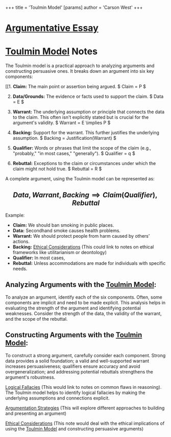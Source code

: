 +++
 title = 'Toulmin Model'
[params]
	author = 'Carson West'
+++
# [Argumentative Essay](./../argumentative-essay/)
# [Toulmin Model](./../toulmin-model/) Notes

The Toulmin model is a practical approach to analyzing arguments and constructing persuasive ones. It breaks down an argument into six key components:

[[1. **Claim:** The main point or assertion being argued.   $ Claim = P $ 

2. **Data/Grounds:** The evidence or facts used to support the claim.  $ Data = E $ 

3. **Warrant:** The underlying assumption or principle that connects the data to the claim. This often isn't explicitly stated but is crucial for the argument's validity.   $ Warrant =  E \implies P $ 

4. **Backing:**  Support for the warrant.  This further justifies the underlying assumption.  $ Backing = Justification(Warrant) $ 

5. **Qualifier:** Words or phrases that limit the scope of the claim (e.g., "probably," "in most cases," "generally").  $ Qualifier = q $ 

6. **Rebuttal:**  Exceptions to the claim or circumstances under which the claim might not hold true.  $ Rebuttal = R $ 


A complete argument, using the Toulmin model can be represented as:

##  $$  Data, Warrant, Backing \implies Claim (Qualifier), Rebuttal  $$  
Example:

* **Claim:**  We should ban smoking in public places.
* **Data:**  Secondhand smoke causes health problems.
* **Warrant:**  We should protect people from harm caused by others’ actions.
* **Backing:** [Ethical Considerations](./../ethical-considerations/) (This could link to notes on ethical frameworks like utilitarianism or deontology)
* **Qualifier:**  In most cases, 
* **Rebuttal:**  Unless accommodations are made for individuals with specific needs.


## Analyzing Arguments with the [Toulmin Model](./../toulmin-model/):

To analyze an argument, identify each of the six components.  Often, some components are implicit and need to be made explicit.  This analysis helps in evaluating the strength of the argument and identifying potential weaknesses.  Consider the strength of the data, the validity of the warrant, and the scope of the rebuttal.


## Constructing Arguments with the [Toulmin Model](./../toulmin-model/):

To construct a strong argument, carefully consider each component. Strong data provides a solid foundation; a valid and well-supported warrant increases persuasiveness; qualifiers ensure accuracy and avoid overgeneralization; and addressing potential rebuttals strengthens the argument's robustness.


[Logical Fallacies](./../logical-fallacies/)  (This would link to notes on common flaws in reasoning).  The Toulmin model helps to identify logical fallacies by making the underlying assumptions and connections explicit.

[Argumentation Strategies](./../argumentation-strategies/) (This will explore different approaches to building and presenting an argument)

[Ethical Considerations](./../ethical-considerations/) (This note would deal with the ethical implications of using the [Toulmin Model](./../toulmin-model/) and constructing persuasive arguments)
